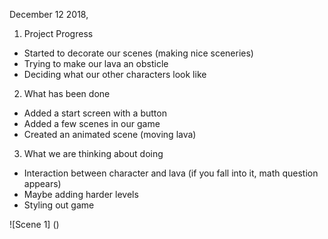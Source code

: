 December 12 2018,

1. Project Progress
- Started to decorate our scenes (making nice sceneries)
- Trying to make our lava an obsticle
- Deciding what our other characters look like

2. What has been done
- Added a start screen with a button
- Added a few scenes in our game
- Created an animated scene (moving lava)

3. What we are thinking about doing
- Interaction between character and lava (if you fall into it, math question appears)
- Maybe adding harder levels
- Styling out game 

![Scene 1] ()
